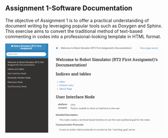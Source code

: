 ## Assignment 1-Software Documentation

The objective of Assignment 1 is to offer a practical understanding of document writing by leveraging popular tools such as Doxygen and Sphinx. This exercise aims to convert the traditional method of text-based commenting in codes into a professional-looking template in HTML format.

![alt text](https://github.com/SaeidAbdollahi/Research-Track-2/blob/main/images/soft%20documentation.PNG?raw=true)
